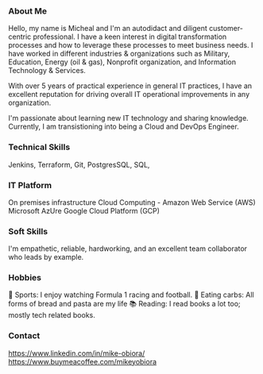 ### About Me

Hello, my name is Micheal and I'm an autodidact and diligent customer-centric professional. I have a keen interest in digital transformation processes and how to leverage these processes to meet business needs. I have worked in different industries & organizations such as Military, Education, Energy (oil & gas), Nonprofit organization, and Information Technology & Services.

With over 5 years of practical experience in general IT practices, I have an excellent reputation for driving overall IT operational improvements in any organization. 

I'm passionate about learning new IT technology and sharing knowledge. Currently, I am transistioning into being a Cloud and DevOps Engineer. 

### Technical Skills
Jenkins, Terraform, Git, PostgresSQL, SQL, 

### IT Platform
On premises infrastructure
Cloud Computing - 
Amazon Web Service (AWS) 
Microsoft AzUre 
Google Cloud Platform (GCP)

### Soft Skills
I'm empathetic, reliable, hardworking, and an excellent team collaborator who leads by example.

### Hobbies
👗 Sports: I enjoy watching Formula 1 racing and football. 
🍞 Eating carbs: All forms of bread and pasta are my life
📚 Reading: I read books a lot too; mostly tech related books. 

### Contact
https://www.linkedin.com/in/mike-obiora/
https://www.buymeacoffee.com/mikeyobiora
